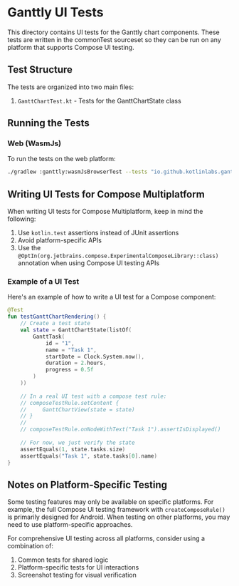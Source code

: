 # Ganttly UI Tests

This directory contains UI tests for the Ganttly chart components. These tests are written in the commonTest sourceset so they can be run on any platform that supports Compose UI testing.

## Test Structure

The tests are organized into two main files:

1. `GanttChartTest.kt` - Tests for the GanttChartState class

## Running the Tests

### Web (WasmJs)

To run the tests on the web platform:

```bash
./gradlew :ganttly:wasmJsBrowserTest --tests "io.github.kotlinlabs.ganttly.chart.GanttChartTest" --rerun-tasks --no-configuration-cache
```

## Writing UI Tests for Compose Multiplatform

When writing UI tests for Compose Multiplatform, keep in mind the following:

1. Use `kotlin.test` assertions instead of JUnit assertions
2. Avoid platform-specific APIs
3. Use the `@OptIn(org.jetbrains.compose.ExperimentalComposeLibrary::class)` annotation when using Compose UI testing APIs

### Example of a UI Test

Here's an example of how to write a UI test for a Compose component:

```kotlin
@Test
fun testGanttChartRendering() {
    // Create a test state
    val state = GanttChartState(listOf(
        GanttTask(
            id = "1",
            name = "Task 1",
            startDate = Clock.System.now(),
            duration = 2.hours,
            progress = 0.5f
        )
    ))
    
    // In a real UI test with a compose test rule:
    // composeTestRule.setContent {
    //     GanttChartView(state = state)
    // }
    // 
    // composeTestRule.onNodeWithText("Task 1").assertIsDisplayed()
    
    // For now, we just verify the state
    assertEquals(1, state.tasks.size)
    assertEquals("Task 1", state.tasks[0].name)
}
```

## Notes on Platform-Specific Testing

Some testing features may only be available on specific platforms. For example, the full Compose UI testing framework with `createComposeRule()` is primarily designed for Android. When testing on other platforms, you may need to use platform-specific approaches.

For comprehensive UI testing across all platforms, consider using a combination of:

1. Common tests for shared logic
2. Platform-specific tests for UI interactions
3. Screenshot testing for visual verification